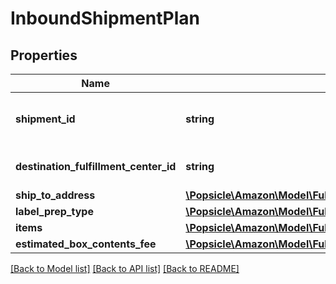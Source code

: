 # InboundShipmentPlan

## Properties
Name | Type | Description | Notes
------------ | ------------- | ------------- | -------------
**shipment_id** | **string** | A shipment identifier originally returned by the createInboundShipmentPlan operation. | 
**destination_fulfillment_center_id** | **string** | An Amazon fulfillment center identifier created by Amazon. | 
**ship_to_address** | [**\Popsicle\Amazon\Model\FulfillmentInboundV0\Address**](Address.md) |  | 
**label_prep_type** | [**\Popsicle\Amazon\Model\FulfillmentInboundV0\LabelPrepType**](LabelPrepType.md) |  | 
**items** | [**\Popsicle\Amazon\Model\FulfillmentInboundV0\InboundShipmentPlanItemList**](InboundShipmentPlanItemList.md) |  | 
**estimated_box_contents_fee** | [**\Popsicle\Amazon\Model\FulfillmentInboundV0\BoxContentsFeeDetails**](BoxContentsFeeDetails.md) |  | [optional] 

[[Back to Model list]](../../README.md#documentation-for-models) [[Back to API list]](../../README.md#documentation-for-api-endpoints) [[Back to README]](../../README.md)

